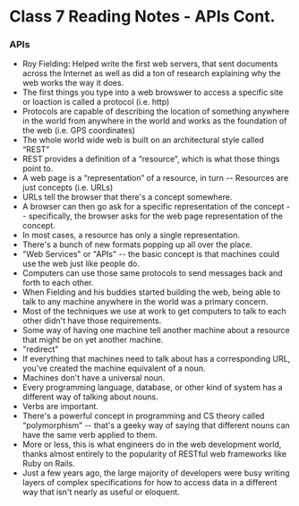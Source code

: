 # Class 7 Reading Notes - APIs Cont.

### APIs
- Roy Fielding: Helped write the first web servers, that sent documents across the Internet as well as did a ton of research explaining why the web works the way it does.
- The first things you type into a web browswer to access a specific site or loaction is called a protocol (i.e. http)
- Protocols are  capable of describing the location of something anywhere in the world from anywhere in the world and works as the foundation of the web (i.e. GPS coordinates)
- The whole world wide web is built on an architectural style called “REST”
- REST provides a definition of a “resource”, which is what those things point to.
- A web page is a “representation” of a resource, in turn -- Resources are just concepts (i.e. URLs)
- URLs tell the browser that there's a concept somewhere.
- A browser can then go ask for a specific representation of the concept -- specifically, the browser asks for the web page representation of the concept.
- In most cases, a resource has only a single representation.
- There's a bunch of new formats popping up all over the place.
- "Web Services" or "APIs" -- the basic concept is that machines could use the web just like people do.
- Computers can use those same protocols to send messages back and forth to each other.
- When Fielding and his buddies started building the web, being able to talk to any machine anywhere in the world was a primary concern.
- Most of the techniques we use at work to get computers to talk to each other didn't have those requirements.
- Some way of having one machine tell another machine about a resource that might be on yet another machine.
- "redirect"
- If everything that machines need to talk about has a corresponding URL, you've created the machine equivalent of a noun.
- Machines don't have a universal noun.
- Every programming language, database, or other kind of system has a different way of talking about nouns.
- Verbs are important.
- There's a powerful concept in programming and CS theory called “polymorphism” -- that's a geeky way of saying that different nouns can have the same verb applied to them.
- More or less, this is what engineers do in the web development world, thanks almost entirely to the popularity of RESTful web frameworks like Ruby on Rails.
- Just a few years ago, the large majority of developers were busy writing layers of complex specifications for how to access data in a different way that isn't nearly as useful or eloquent.
